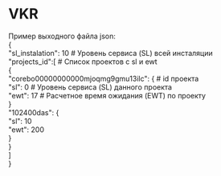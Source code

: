 # VKR
Пример выходного файла json:<br/>
{<br/>
    "sl_instalation": 10  # Уровень сервиса (SL) всей инсталяции<br/>
    "projects_id":[  # Список проектов с sl и ewt<br/>
        {<br/>
            "corebo00000000000mjoqmg9gmu13ilc": {  # id проекта<br/>
                "sl": 0  # Уровень сервиса (SL) данного проекта<br/>
                "ewt": 17  # Расчетное время ожидания (EWT) по проекту<br/>
            }<br/>
            "102400das": {<br/>
                "sl": 10<br/>
                "ewt": 200<br/>
            }<br/>
        }<br/>
    ]<br/>
}<br/>
